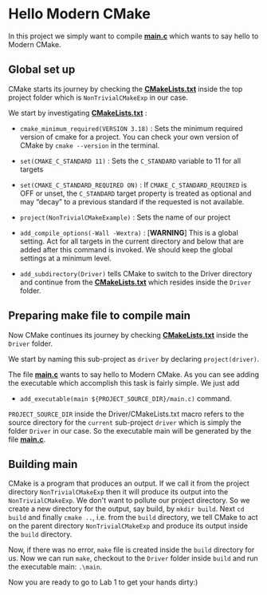 # Hello Modern CMake

In this project we simply want to compile **[main.c](Driver/main.c)** which wants to say hello to Modern CMake.

## Global set up 

CMake starts its journey by checking the **[CMakeLists.txt](CMakeLists.txt)** inside the top project folder
which is `NonTrivialCMakeExp` in our case. 

We start by investigating **[CMakeLists.txt](CMakeLists.txt)** :

* `cmake_minimum_required(VERSION 3.18)` : Sets the minimum required version of cmake for a project. You can 
check your own version of CMake by `cmake --version` in the terminal.

* `set(CMAKE_C_STANDARD 11)` : Sets the `C_STANDARD` variable to 11 for all targets

* `set(CMAKE_C_STANDARD_REQUIRED ON)` : If `CMAKE_C_STANDARD_REQUIRED` is OFF or unset, the `C_STANDARD` target property is treated 
as optional and may “decay” to a previous standard if the requested is not available.

* `project(NonTrivialCMakeExample)` : Sets the name of our project

* `add_compile_options(-Wall -Wextra)` : [**WARNING**] This is a global setting. Act for all targets in the current directory and below that are added after this command is invoked. We should keep the global settings at a minimum level.

* `add_subdirectory(Driver)` tells CMake to switch to the Driver directory and continue from the **[CMakeLists.txt](Driver/CMakeLists.txt)** which resides inside the `Driver` folder. 

## Preparing make file to compile main

Now CMake continues its journey by checking **[CMakeLists.txt](Driver/CMakeLists.txt)** inside the `Driver` folder.

We start by naming this sub-project as `driver` by declaring `project(driver)`.

The file **[main.c](Driver/main.c)** wants to say hello to Modern CMake. As you can see
adding the executable which accomplish this task is fairly simple.
We just add 

* `add_executable(main ${PROJECT_SOURCE_DIR}/main.c)` command.

`PROJECT_SOURCE_DIR` inside the Driver/CMakeLists.txt macro refers to the 
source directory for the `current` sub-project `driver` which is simply the folder `Driver` in our case.
So the executable main will be generated by the file  **[main.c](Driver/main.c)**.

## Building main

CMake is a program that produces an output. If we call it from the project directory `NonTrivialCMakeExp` then
it will produce its output into the `NonTrivialCMakeExp`. We don't want to pollute our project directory.
So we create a new directory for the output, say build, by `mkdir build`. Next `cd build` and 
finally `cmake ..`, i.e. from the `build` directory, we tell CMake to act on the parent directory `NonTrivialCMakeExp`
and produce its output inside the `build` directory. 

Now, if there was no error, `make` file is created inside the `build` directory for us. Now we can run `make`, checkout to the
`Driver` folder inside `build` and run the executable main: `.\main`. 

Now you are ready to go to Lab 1 to get your hands dirty:)


